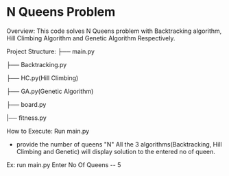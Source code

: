 # N Queens Problem
Overview: This code solves N Queens problem with Backtracking algorithm, Hill Climbing Algorithm and Genetic Algorithm 
Respectively. 

Project Structure:
├── main.py

  ├── Backtracking.py
  
  ├── HC.py(Hill Climbing)
  
  ├── GA.py(Genetic Algorithm)
  
├── board.py

|── fitness.py
  

How to Execute:
Run main.py
- provide the number of queens "N"
All the 3 algorithms(Backtracking, Hill Climbing and Genetic) will display solution to the entered no of queen.

Ex:
run main.py
Enter No Of Queens -- 5



